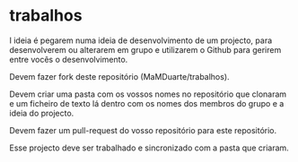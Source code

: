 # trabalhos

I ideia é pegarem numa ideia de desenvolvimento de um projecto, para desenvolverem ou alterarem em grupo e utilizarem o Github para gerirem entre vocês o desenvolvimento.

Devem fazer fork deste repositório (MaMDuarte/trabalhos).

Devem criar uma pasta com os vossos nomes no repositório que clonaram e um ficheiro de texto lá dentro com os nomes dos membros do 
grupo e a ideia do projecto.

Devem fazer um pull-request do vosso repositório para este repositório.

Esse projecto deve ser trabalhado e sincronizado com a pasta que criaram.
